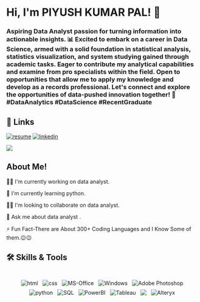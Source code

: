 # Hi, I'm PIYUSH KUMAR PAL! 👋

### Aspiring Data Analyst passion for turning information into actionable insights. 📊 Excited to embark on a career in Data Science, armed with a solid foundation in statistical analysis, statistics visualization, and system studying gained through academic tasks. Eager to contribute my analytical capabilities and examine from pro specialists within the field. Open to opportunities that allow me to apply my knowledge and develop as a records professional. Let's connect and explore the opportunities of data-pushed innovation together! 🚀 #DataAnalytics #DataScience #RecentGraduate

## 🔗 Links
[![resume](https://img.shields.io/badge/Resume-000?style=for-the-badge&logo=medium&logoColor=white)](link)
[![linkedin](https://img.shields.io/badge/linkedin-0A66C2?style=for-the-badge&logo=linkedin&logoColor=white)](https://www.linkedin.com/in/piyush-pal-215689324/)

<!--   ![Visitor Count](https://profile-counter.glitch.me/crishpy-coffe/count.svg) -->
  ![](https://komarev.com/ghpvc/?username=crishpy-coffe&label=PROFILE+VIEWS&color=red)
 </div>

## About Me!

👩‍💻 I'm currently working on data analyst.

🧠 I'm currently learning python.

👯‍♀️ I'm looking to collaborate on data analyst.

💬 Ask me about data analyst .

⚡️ Fun Fact-There are About 300+ Coding Languages and I Know Some of them.😉😉

## 🛠 Skills & Tools

<p align="center">
      <br />
<img src="https://user-images.githubusercontent.com/85267939/147403206-81d6abb0-b499-47e7-b1db-575fac65a5f9.png" alt="html" style="vertical-align:top; margin:4px">    
<img src="https://user-images.githubusercontent.com/85267939/147403234-801afc0b-79a9-4b0a-ac80-0caf1986373c.png" alt="css" style="vertical-align:top; margin:4px">
<img src="https://github.com/MikeCodesDotNET/ColoredBadges/blob/4a38660afb7be89a6032218589b4454a1285c7f8/png/dev/services/office_365.png" alt="MS-Office" style="vertical-align:top; margin:4px">
<img src="https://img.shields.io/badge/Windows-0078D6?style=for-the-badge&logo=windows&logoColor=white" alt="Windows" style="vertical-align:top; margin:4px">     
<img src="https://img.shields.io/badge/photoshop-330F63?style=for-the-badge&logo=adobe" alt="Adobe Photoshop" style="vertical-align:top; margin:4px">
<img src="https://img.shields.io/badge/python-FFD43B?style=for-the-badge&logo=PYTHON" alt="python"style="vertical-align:top; margin:4px">
<img src="https://img.shields.io/badge/SQL-f7f7f7?style=for-the-badge&logo=MySql" alt="SQL"style="vertical-align:top; margin:4px">
<img src="https://img.shields.io/badge/PowerBI-grey?style=for-the-badge&logo=PowerBi" alt="PowerBI" style="vertical-align:top; margin:4px">
<img src="https://img.shields.io/badge/Tableau-white?style=for-the-badge&logo=Tableau" alt="Tableau" style="vertical-align:top; margin:4px">
<img src="https://img.shields.io/badge/R%20Language-f7f7f7?style=for-the-badge&logo=RStudio alt="R Language" style="vertical-align:top; margin:4px">
<img src="https://img.shields.io/badge/Alteryx-black?style=for-the-badge&logo=Alteryx"alt="Alteryx" style="vertical-align:top; margin:4px">


</p>
<br />


